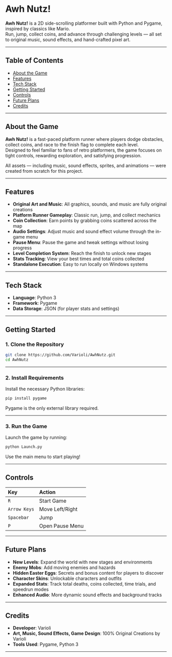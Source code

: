 # Awh Nutz!

**Awh Nutz!** is a 2D side-scrolling platformer built with Python and Pygame, inspired by classics like Mario.  
Run, jump, collect coins, and advance through challenging levels — all set to original music, sound effects, and hand-crafted pixel art.

---

## Table of Contents

- [About the Game](#about-the-game)
- [Features](#features)
- [Tech Stack](#tech-stack)
- [Getting Started](#getting-started)
- [Controls](#controls)
- [Future Plans](#future-plans)
- [Credits](#credits)

---

## About the Game

**Awh Nutz!** is a fast-paced platform runner where players dodge obstacles, collect coins, and race to the finish flag to complete each level.  
Designed to feel familiar to fans of retro platformers, the game focuses on tight controls, rewarding exploration, and satisfying progression.

All assets — including music, sound effects, sprites, and animations — were created from scratch for this project.

---

## Features

- **Original Art and Music**: All graphics, sounds, and music are fully original creations
- **Platform Runner Gameplay**: Classic run, jump, and collect mechanics
- **Coin Collection**: Earn points by grabbing coins scattered across the map
- **Audio Settings**: Adjust music and sound effect volume through the in-game menu
- **Pause Menu**: Pause the game and tweak settings without losing progress
- **Level Completion System**: Reach the finish to unlock new stages
- **Stats Tracking**: View your best times and total coins collected
- **Standalone Execution**: Easy to run locally on Windows systems

---

## Tech Stack

- **Language**: Python 3
- **Framework**: Pygame
- **Data Storage**: JSON (for player stats and settings)

---

## Getting Started

### 1. Clone the Repository

```bash
git clone https://github.com/Varioli/AwhNutz.git
cd AwhNutz
```

---

### 2. Install Requirements

Install the necessary Python libraries:

```bash
pip install pygame
```

Pygame is the only external library required.

---

### 3. Run the Game

Launch the game by running:

```bash
python Launch.py
```

Use the main menu to start playing!

---

## Controls

| Key | Action |
|:---|:---|
| `R` | Start Game |
| `Arrow Keys` | Move Left/Right |
| `Spacebar` | Jump |
| `P` | Open Pause Menu |

---

## Future Plans

- **New Levels**: Expand the world with new stages and environments
- **Enemy Mobs**: Add moving enemies and hazards
- **Hidden Easter Eggs**: Secrets and bonus content for players to discover
- **Character Skins**: Unlockable characters and outfits
- **Expanded Stats**: Track total deaths, coins collected, time trials, and speedrun modes
- **Enhanced Audio**: More dynamic sound effects and background tracks

---

## Credits

- **Developer**: Varioli  
- **Art, Music, Sound Effects, Game Design**: 100% Original Creations by Varioli  
- **Tools Used**: Pygame, Python 3

---
